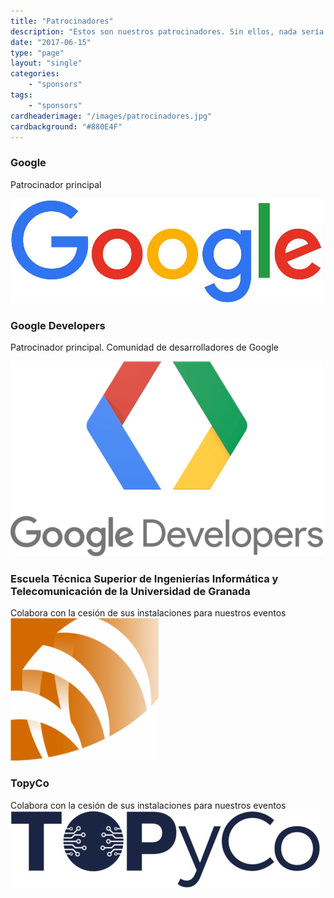 ```yaml
---
title: "Patrocinadores"
description: "Estos son nuestros patrocinadores. Sin ellos, nada sería posible ¡Gracias a todos!"
date: "2017-06-15"
type: "page"
layout: "single"
categories:
    - "sponsors"
tags:
    - "sponsors"
cardheaderimage: "/images/patrocinadores.jpg"
cardbackground: "#880E4F"
---
```


### Google
Patrocinador principal

[![Google](/images/google.jpg)](https://www.google.es/)


### Google Developers
Patrocinador principal. Comunidad de desarrolladores de Google

[![Google Developers](/images/googledevelopers.jpg)](https://developers.google.com/groups/?hl=es)


### Escuela Técnica Superior de Ingenierías Informática y Telecomunicación de la Universidad de Granada
Colabora con la cesión de sus instalaciones para nuestros eventos
[![ETSIIT](/images/logo_etsiit.jpg)](https://etsiit.ugr.es/)


### TopyCo
Colabora con la cesión de sus instalaciones para nuestros eventos
[![TopyCo](/images/topyco.jpg)](https://www.topyco.com)
